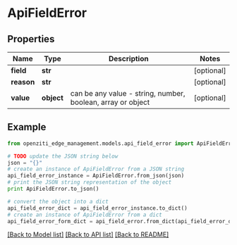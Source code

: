 # ApiFieldError


## Properties
Name | Type | Description | Notes
------------ | ------------- | ------------- | -------------
**field** | **str** |  | [optional] 
**reason** | **str** |  | [optional] 
**value** | **object** | can be any value - string, number, boolean, array or object | [optional] 

## Example

```python
from openziti_edge_management.models.api_field_error import ApiFieldError

# TODO update the JSON string below
json = "{}"
# create an instance of ApiFieldError from a JSON string
api_field_error_instance = ApiFieldError.from_json(json)
# print the JSON string representation of the object
print ApiFieldError.to_json()

# convert the object into a dict
api_field_error_dict = api_field_error_instance.to_dict()
# create an instance of ApiFieldError from a dict
api_field_error_form_dict = api_field_error.from_dict(api_field_error_dict)
```
[[Back to Model list]](../README.md#documentation-for-models) [[Back to API list]](../README.md#documentation-for-api-endpoints) [[Back to README]](../README.md)


